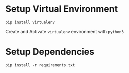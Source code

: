 # Setup Virtual Environment
```
pip install virtualenv
```

Create and Activate `virtualenv` environment with `python3`

# Setup Dependencies
```
pip install -r requirements.txt
```
